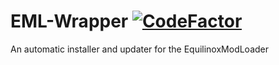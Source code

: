 # EML-Wrapper [![CodeFactor](https://www.codefactor.io/repository/github/wordandahalf/eml-wrapper/badge?style=flat-square)](https://www.codefactor.io/repository/github/wordandahalf/eml-wrapper)
An automatic installer and updater for the EquilinoxModLoader
